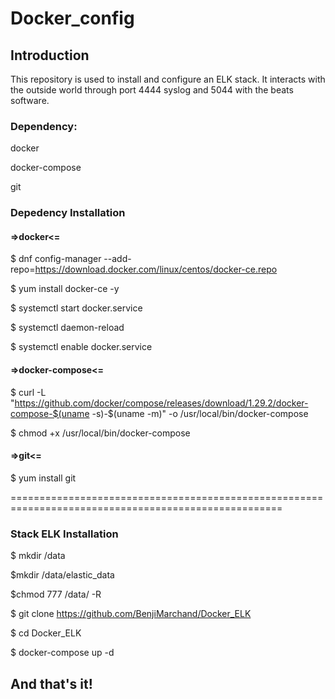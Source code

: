 # Docker_config

## Introduction
This repository is used to install and configure an ELK stack. It interacts with the outside world through port 4444 syslog and 5044 with the beats software.

### Dependency:
docker

docker-compose

git

### Depedency Installation
#### =>docker<=
$ dnf config-manager --add-repo=https://download.docker.com/linux/centos/docker-ce.repo

$ yum install docker-ce -y

$ systemctl start docker.service

$ systemctl daemon-reload

$ systemctl enable docker.service

#### =>docker-compose<=
$ curl -L "https://github.com/docker/compose/releases/download/1.29.2/docker-compose-$(uname -s)-$(uname -m)" -o /usr/local/bin/docker-compose

$ chmod +x /usr/local/bin/docker-compose

#### =>git<=
$ yum install git

=====================================================================================================

### Stack ELK Installation
$ mkdir /data

$mkdir /data/elastic_data

$chmod 777 /data/ -R

$ git clone https://github.com/BenjiMarchand/Docker_ELK

$ cd Docker_ELK 

$ docker-compose up -d

## And that's it!
